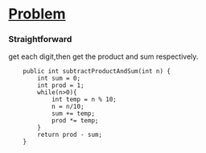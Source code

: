 # [Problem](https://leetcode.com/problems/subtract-the-product-and-sum-of-digits-of-an-integer/)

### Straightforward
get each digit,then get the product and sum respectively.
```
    public int subtractProductAndSum(int n) {
        int sum = 0;
        int prod = 1;
        while(n>0){
            int temp = n % 10;
            n = n/10;
            sum += temp;
            prod *= temp;
        }
        return prod - sum;
    }
```
